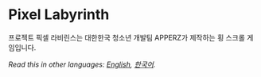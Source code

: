 # Pixel Labyrinth
프로젝트 픽셀 라비린스는 대한한국 청소년 개발팀 APPERZ가 제작하는 횡 스크롤 게임입니다.

*Read this in other languages: [English](README.md), [한국어](README.ko.md).*
